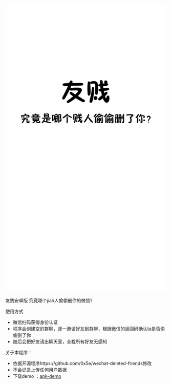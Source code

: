 ![image](https://github.com/diaochunmeng/iFriendIdentification/blob/master/demo/launch.png)


友贱安卓版 究竟哪个jian人偷偷删你的微信?

使用方式
* 微信扫码获得身份认证
* 程序会创建空的群聊，逐一邀请好友到群聊，根据微信的返回码确认ta是否偷偷删了你
* 随后会把好友请出聊天室，全程所有好友无感知


关于本程序：
* 依据开源程序https://github.com/0x5e/wechat-deleted-friends修改
* 不会记录上传任何用户数据
* 下载demo ：[apk-demo](https://github.com/diaochunmeng/iFriendIdentification/blob/master/youjian.apk)